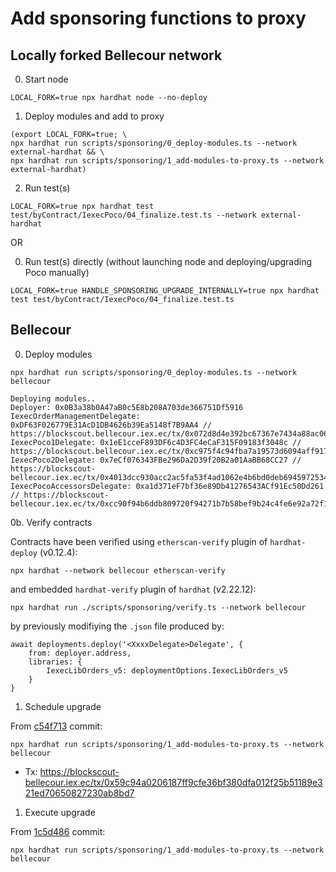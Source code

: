 # Add sponsoring functions to proxy

## Locally forked Bellecour network

0. Start node
```
LOCAL_FORK=true npx hardhat node --no-deploy
```

1. Deploy modules and add to proxy
```
(export LOCAL_FORK=true; \
npx hardhat run scripts/sponsoring/0_deploy-modules.ts --network external-hardhat && \
npx hardhat run scripts/sponsoring/1_add-modules-to-proxy.ts --network external-hardhat)
```

2. Run test(s)
```
LOCAL_FORK=true npx hardhat test test/byContract/IexecPoco/04_finalize.test.ts --network external-hardhat
```

OR

0. Run test(s) directly (without launching node and deploying/upgrading Poco manually)
```
LOCAL_FORK=true HANDLE_SPONSORING_UPGRADE_INTERNALLY=true npx hardhat test test/byContract/IexecPoco/04_finalize.test.ts
```


## Bellecour

0. Deploy modules
```
npx hardhat run scripts/sponsoring/0_deploy-modules.ts --network bellecour
```

```
Deploying modules..
Deployer: 0x0B3a38b0A47aB0c5E8b208A703de366751Df5916
IexecOrderManagementDelegate: 0xDF63F026779E31AcD1DB4626b39Ea5148f7B9AA4 // https://blockscout.bellecour.iex.ec/tx/0x072d8d4e392bc67367e7434a88ac063c876973edee5637568d9c8462f8eec552
IexecPoco1Delegate: 0x1eE1cceF893DF6c4D3FC4eCaF315F09183f3048c // https://blockscout.bellecour.iex.ec/tx/0xc975f4c94fba7a19573d6094aff9178a21d07e3f2e13c8944a0bcb62f62cb6a8
IexecPoco2Delegate: 0x7eCf076343FBe296Da2D39f20B2a01AaBB68CC27 // https://blockscout-bellecour.iex.ec/tx/0x4013dcc930acc2ac5fa53f4ad1062e4b6bd0deb6945972534b2db3586a6617d1
IexecPocoAccessorsDelegate: 0xa1d371eF7bf36e89Db41276543ACf91Ec50Dd261 // https://blockscout-bellecour.iex.ec/tx/0xcc90f94b6ddb809720f94271b7b58bef9b24c4fe6e92a72f1271c5f83912081f
```

0b. Verify contracts

Contracts have been verified using `etherscan-verify` plugin of `hardhat-deploy` (v0.12.4):
```
npx hardhat --network bellecour etherscan-verify
```
and embedded `hardhat-verify` plugin of `hardhat` (v2.22.12):
```
npx hardhat run ./scripts/sponsoring/verify.ts --network bellecour
```
by previously modifiying the `.json` file produced by:
```
await deployments.deploy('<XxxxDelegate>Delegate', {
    from: deployer.address,
    libraries: {
        IexecLibOrders_v5: deploymentOptions.IexecLibOrders_v5
    }
}
```

1. Schedule upgrade

From [c54f713](https://github.com/iExecBlockchainComputing/PoCo/blob/c54f713af4a520ed3260bf119e689cf32cf85925/scripts/sponsoring/1_add-modules-to-proxy.ts) commit:
```
npx hardhat run scripts/sponsoring/1_add-modules-to-proxy.ts --network bellecour
```
- Tx: https://blockscout-bellecour.iex.ec/tx/0x59c94a0206187ff9cfe36bf380dfa012f25b51189e321ed70650827230ab8bd7


1. Execute upgrade

From [1c5d486](https://github.com/iExecBlockchainComputing/PoCo/blob/1c5d486a90e14b8f1e5df96d90926861f103d6ea/scripts/sponsoring/1_add-modules-to-proxy.ts) commit:
```
npx hardhat run scripts/sponsoring/1_add-modules-to-proxy.ts --network bellecour
```
